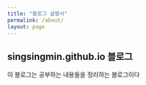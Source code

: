 ```yaml
---
title: "블로그 설명서"
permalink: /about/
layout: page
---
```


## singsingmin.github.io 블로그

이 블로그는 공부하는 내용들을 정리하는 블로그이다
